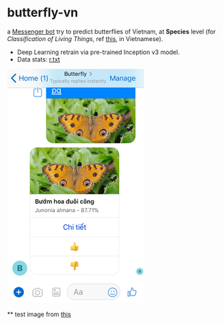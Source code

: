 # butterfly-vn

a [Messenger bot](http://m.me/vi.butterfly/) try to predict butterflies of Vietnam, at **Species** level (for _Classification of Living Things_, ref [this](https://github.com/tentamen/butterfly-vn/blob/master/knowledge/dinh_nghia.md), in Vietnamese).

- Deep Learning retrain via pre-trained Inception v3 model.
- Data stats: [r.txt](r.txt)

![messenger](img_2125.png)

** test image from [this](https://twitter.com/kyanh/status/761781201657065472)
